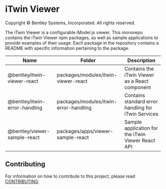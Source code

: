 # iTwin Viewer

Copyright © Bentley Systems, Incorporated. All rights reserved.

The iTwin Viewer is a configurable iModel.js viewer. This monorepo contains the iTwin Viewer npm packages, as well as sample applications to provide examples of their usage. Each package in the repository contains a README with specific information pertaining to the package.

| Name                          | Folder                                | Description                                         |
| ----------------------------- | ------------------------------------- | --------------------------------------------------- |
| @bentley/itwin-viewer-react   | packages/modules/itwin-viewer-react   | Contains the iTwin Viewer as a React component      |
| @bentley/itwin-error-handling | packages/modules/itwin-error-handling | Contains standard error handling for iTwin Services |
| @bentley/viewer-sample-react  | packages/apps/viewer-sample-react     | Sample application for the iTwin Viewer React API   |

## Contributing

For information on how to contribute to this project, please read [CONTRIBUTING](CONTRIBUTING.MD).
